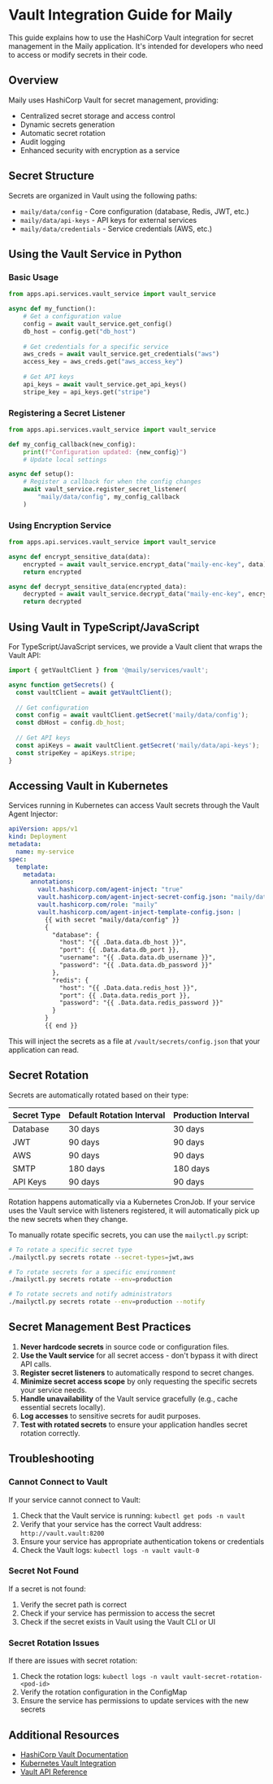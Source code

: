 # Vault Integration Guide for Maily

This guide explains how to use the HashiCorp Vault integration for secret management in the Maily application. It's intended for developers who need to access or modify secrets in their code.

## Overview

Maily uses HashiCorp Vault for secret management, providing:

- Centralized secret storage and access control
- Dynamic secrets generation
- Automatic secret rotation
- Audit logging
- Enhanced security with encryption as a service

## Secret Structure

Secrets are organized in Vault using the following paths:

- `maily/data/config` - Core configuration (database, Redis, JWT, etc.)
- `maily/data/api-keys` - API keys for external services
- `maily/data/credentials` - Service credentials (AWS, etc.)

## Using the Vault Service in Python

### Basic Usage

```python
from apps.api.services.vault_service import vault_service

async def my_function():
    # Get a configuration value
    config = await vault_service.get_config()
    db_host = config.get("db_host")
    
    # Get credentials for a specific service
    aws_creds = await vault_service.get_credentials("aws")
    access_key = aws_creds.get("aws_access_key")
    
    # Get API keys
    api_keys = await vault_service.get_api_keys()
    stripe_key = api_keys.get("stripe")
```

### Registering a Secret Listener

```python
from apps.api.services.vault_service import vault_service

def my_config_callback(new_config):
    print(f"Configuration updated: {new_config}")
    # Update local settings

async def setup():
    # Register a callback for when the config changes
    await vault_service.register_secret_listener(
        "maily/data/config", my_config_callback
    )
```

### Using Encryption Service

```python
from apps.api.services.vault_service import vault_service

async def encrypt_sensitive_data(data):
    encrypted = await vault_service.encrypt_data("maily-enc-key", data)
    return encrypted

async def decrypt_sensitive_data(encrypted_data):
    decrypted = await vault_service.decrypt_data("maily-enc-key", encrypted_data)
    return decrypted
```

## Using Vault in TypeScript/JavaScript

For TypeScript/JavaScript services, we provide a Vault client that wraps the Vault API:

```typescript
import { getVaultClient } from '@maily/services/vault';

async function getSecrets() {
  const vaultClient = await getVaultClient();
  
  // Get configuration
  const config = await vaultClient.getSecret('maily/data/config');
  const dbHost = config.db_host;
  
  // Get API keys
  const apiKeys = await vaultClient.getSecret('maily/data/api-keys');
  const stripeKey = apiKeys.stripe;
}
```

## Accessing Vault in Kubernetes

Services running in Kubernetes can access Vault secrets through the Vault Agent Injector:

```yaml
apiVersion: apps/v1
kind: Deployment
metadata:
  name: my-service
spec:
  template:
    metadata:
      annotations:
        vault.hashicorp.com/agent-inject: "true"
        vault.hashicorp.com/agent-inject-secret-config.json: "maily/data/config"
        vault.hashicorp.com/role: "maily"
        vault.hashicorp.com/agent-inject-template-config.json: |
          {{ with secret "maily/data/config" }}
          {
            "database": {
              "host": "{{ .Data.data.db_host }}",
              "port": {{ .Data.data.db_port }},
              "username": "{{ .Data.data.db_username }}",
              "password": "{{ .Data.data.db_password }}"
            },
            "redis": {
              "host": "{{ .Data.data.redis_host }}",
              "port": {{ .Data.data.redis_port }},
              "password": "{{ .Data.data.redis_password }}"
            }
          }
          {{ end }}
```

This will inject the secrets as a file at `/vault/secrets/config.json` that your application can read.

## Secret Rotation

Secrets are automatically rotated based on their type:

| Secret Type | Default Rotation Interval | Production Interval |
|-------------|---------------------------|---------------------|
| Database    | 30 days                   | 30 days             |
| JWT         | 90 days                   | 90 days             |
| AWS         | 90 days                   | 90 days             |
| SMTP        | 180 days                  | 180 days            |
| API Keys    | 90 days                   | 90 days             |

Rotation happens automatically via a Kubernetes CronJob. If your service uses the Vault service with listeners registered, it will automatically pick up the new secrets when they change.

To manually rotate specific secrets, you can use the `mailyctl.py` script:

```bash
# To rotate a specific secret type
./mailyctl.py secrets rotate --secret-types=jwt,aws

# To rotate secrets for a specific environment
./mailyctl.py secrets rotate --env=production

# To rotate secrets and notify administrators
./mailyctl.py secrets rotate --env=production --notify
```

## Secret Management Best Practices

1. **Never hardcode secrets** in source code or configuration files.
2. **Use the Vault service** for all secret access - don't bypass it with direct API calls.
3. **Register secret listeners** to automatically respond to secret changes.
4. **Minimize secret access scope** by only requesting the specific secrets your service needs.
5. **Handle unavailability** of the Vault service gracefully (e.g., cache essential secrets locally).
6. **Log accesses** to sensitive secrets for audit purposes.
7. **Test with rotated secrets** to ensure your application handles secret rotation correctly.

## Troubleshooting

### Cannot Connect to Vault

If your service cannot connect to Vault:

1. Check that the Vault service is running: `kubectl get pods -n vault`
2. Verify that your service has the correct Vault address: `http://vault.vault:8200`
3. Ensure your service has appropriate authentication tokens or credentials
4. Check the Vault logs: `kubectl logs -n vault vault-0`

### Secret Not Found

If a secret is not found:

1. Verify the secret path is correct
2. Check if your service has permission to access the secret
3. Check if the secret exists in Vault using the Vault CLI or UI

### Secret Rotation Issues

If there are issues with secret rotation:

1. Check the rotation logs: `kubectl logs -n vault vault-secret-rotation-<pod-id>`
2. Verify the rotation configuration in the ConfigMap
3. Ensure the service has permissions to update services with the new secrets

## Additional Resources

- [HashiCorp Vault Documentation](https://www.vaultproject.io/docs)
- [Kubernetes Vault Integration](https://www.vaultproject.io/docs/platform/k8s)
- [Vault API Reference](https://www.vaultproject.io/api-docs/)